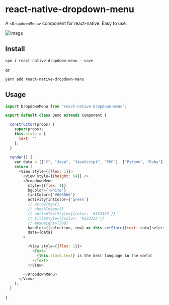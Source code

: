 # react-native-dropdown-menu

A `<DropdownMenu>` component for react-native.  Easy to use.  

 ![image](https://github.com/WheelerLee/react-native-dropdown-menu/blob/master/screenshot1.gif?raw=true)

## Install
```shell
npm i react-native-dropdown-menu --save
```
or
```shell
yarn add react-native-dropdown-menu
```

## Usage
```js
import DropdownMenu from 'react-native-dropdown-menu';

export default class Demo extends Component {

  constructor(props) {
    super(props);
    this.state = {
      text: ''
    };
  }
  
  render() {
    var data = [["C", "Java", "JavaScript", "PHP"], ["Python", "Ruby"], ["Swift", "Objective-C"]];
    return (
      <View style={{flex: 1}}>
        <View style={{height: 64}} />
        <DropdownMenu
          style={{flex: 1}}
          bgColor={'white'}
          tintColor={'#666666'}
          activityTintColor={'green'}
          // arrowImg={}      
          // checkImage={}   
          // optionTextStyle={{color: '#333333'}}
          // titleStyle={{color: '#333333'}} 
          // maxHeight={300} 
          handler={(selection, row) => this.setState({text: data[selection][row]})}
          data={data}
        >

          <View style={{flex: 1}}>
            <Text>
              {this.state.text} is the best language in the world
            </Text>
          </View>

        </DropdownMenu>
      </View>
    );
  }
  
}
```
